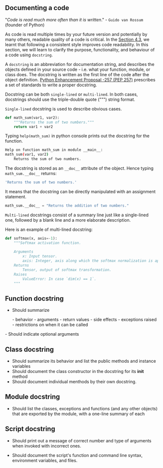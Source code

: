 


## Documenting a code

 "_Code is read much more often than it is written_." - `Guido van Rossum` (founder of Python)
 
 As code is read multiple times by your future version and potentially by many others, readable quality of a code is critical. In the [Section 4.3](), we learnt that following a consistent style improves code readability. In this section, we will learn to clarify the purpose, functionality, and behaviour of a code using `docstring`.

A `docstring` is an abbreviation for documentation string, and describes the objects defined in your source code - i.e. what your function, module, or class does. The docstring is written as the first line of the code after the object definition. [Python Enhancement Proposal -257 (PEP 257)]() prescribes a set of standards to write a proper docstring. 


Docstring can be both `single-lined` or `multi-lined`. In both cases, docstrings should use the triple-double quote (""") string format.

`Single-lined` docstring is used to describe obvious cases. 

```python
def math_sum(var1, var2):
    """Returns the sum of two numbers."""
    return var1 + var2
```

Typing `help(math_sum)` in python console prints out the docstring for the function.
```bash
Help on function math_sum in module __main__:
math_sum(var1, var2)
    Returns the sum of two numbers.
```

The docstring is stored as an `__doc__` attribute of the object. Hence typing `math_sum.__doc__` returns:

```bash
'Returns the sum of two numbers.'
```

It means that the docstring can be directly manipulated with an assignment statement.

```python
math_sum.__doc__ = "Returns the addition of two numbers."
```

`Multi-lined` docstrings consist of a summary line just like a single-lined one, followed by a blank line and a more elaborate description. 

Here is an example of multi-lined docstring:

```python
def softmax(x, axis=-1):
    """Softmax activation function.
    
    Arguments
        x: Input tensor.
        axis: Integer, axis along which the softmax normalization is applied.
    Returns
        Tensor, output of softmax transformation.
    Raises
        ValueError: In case `dim(x) == 1`.
    """
 ```

## Function docstring

- Should summarize 
<ul> - behavior
    - arguments
    - return values
    - side effects
    - exceptions raised
    - restrictions on when it can be called
    
</ul>
- Should indicate optional arguments


## Class docstring

- Should summarize its behavior and list the public methods and instance variables
- Should document the class constructor in the docstring for its __init__ method
- Should document individual menthods by their own docstring.

## Module docstring

-  Should list the classes, exceptions and functions (and any other objects) that are exported by the module, with a one-line summary of each 


## Script docstring

- Should print out a message of correct number and type of arguments when invoked with incorrect ones.

- Should document the script's function and command line syntax, environment variables, and files. 

